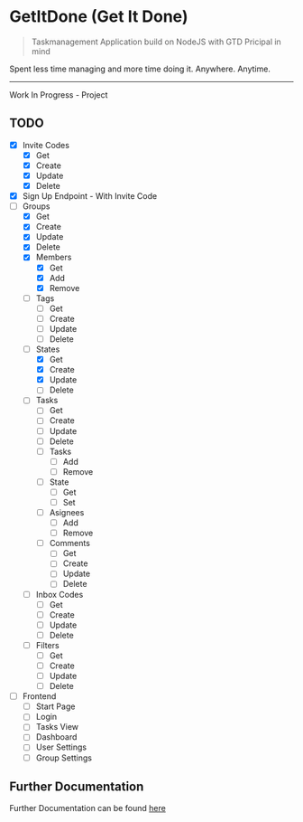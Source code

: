 # GetItDone (Get It Done)

> Taskmanagement Application build on NodeJS with GTD Pricipal in mind

Spent less time managing and more time doing it. Anywhere. Anytime.

---

Work In Progress - Project

## TODO

- [X] Invite Codes
  - [X] Get
  - [X] Create
  - [X] Update
  - [X] Delete
- [X] Sign Up Endpoint - With Invite Code
- [ ] Groups
  - [X] Get
  - [X] Create
  - [X] Update
  - [X] Delete
  - [X] Members
    - [X] Get
    - [X] Add
    - [X] Remove
  - [ ] Tags
    - [ ] Get
    - [ ] Create
    - [ ] Update
    - [ ] Delete
  - [ ] States
    - [X] Get
    - [X] Create
    - [X] Update
    - [ ] Delete
  - [ ] Tasks
    - [ ] Get
    - [ ] Create
    - [ ] Update
    - [ ] Delete
    - [ ] Tasks
      - [ ] Add
      - [ ] Remove
    - [ ] State
      - [ ] Get
      - [ ] Set
    - [ ] Asignees
      - [ ] Add
      - [ ] Remove
    - [ ] Comments
      - [ ] Get
      - [ ] Create
      - [ ] Update
      - [ ] Delete
  - [ ] Inbox Codes
    - [ ] Get
    - [ ] Create
    - [ ] Update
    - [ ] Delete
  - [ ] Filters
    - [ ] Get
    - [ ] Create
    - [ ] Update
    - [ ] Delete
- [ ] Frontend
  - [ ] Start Page
  - [ ] Login
  - [ ] Tasks View
  - [ ] Dashboard
  - [ ] User Settings
  - [ ] Group Settings

## Further Documentation

Further Documentation can be found [here](DOCUMENTATION.md)
